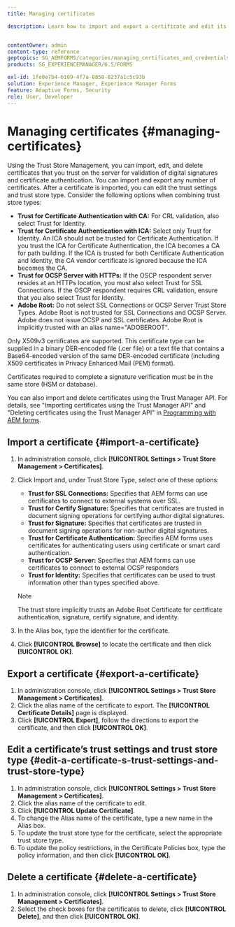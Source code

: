 ```yaml
---
title: Managing certificates

description: Learn how to import and export a certificate and edit its trust settings.


contentOwner: admin
content-type: reference
geptopics: SG_AEMFORMS/categories/managing_certificates_and_credentials
products: SG_EXPERIENCEMANAGER/6.5/FORMS

exl-id: 1fe0e7b4-6109-4f7a-8858-8237a1c5c93b
solution: Experience Manager, Experience Manager Forms
feature: Adaptive Forms, Security
role: User, Developer
---
```

# Managing certificates {#managing-certificates}

Using the Trust Store Management, you can import, edit, and delete certificates that you trust on the server for validation of digital signatures and certificate authentication. You can import and export any number of certificates. After a certificate is imported, you can edit the trust settings and trust store type. Consider the following options when combining trust store types:

* **Trust for Certificate Authentication with CA:** For CRL validation, also select Trust for Identity.
* **Trust for Certificate Authentication with ICA:** Select only Trust for Identity. An ICA should not be trusted for Certificate Authentication. If you trust the ICA for Certificate Authentication, the ICA becomes a CA for path building. If the ICA is trusted for both Certificate Authentication and Identity, the CA vendor certificate is ignored because the ICA becomes the CA.
* **Trust for OCSP Server with HTTPs:** If the OSCP respondent server resides at an HTTPs location, you must also select Trust for SSL Connections. If the OSCP respondent requires CRL validation, ensure that you also select Trust for Identity.
* **Adobe Root:** Do not select SSL Connections or OCSP Server Trust Store Types. Adobe Root is not trusted for SSL Connections and OCSP Server. Adobe does not issue OCSP and SSL certificates. Adobe Root is implicitly trusted with an alias name="ADOBEROOT".

Only X509v3 certificates are supported. This certificate type can be supplied in a binary DER-encoded file (.cer file) or a text file that contains a Base64-encoded version of the same DER-encoded certificate (including X509 certificates in Privacy Enhanced Mail (PEM) format).

Certificates required to complete a signature verification must be in the same store (HSM or database).

You can also import and delete certificates using the Trust Manager API. For details, see "Importing certificates using the Trust Manager API" and "Deleting certificates using the Trust Manager API" in [Programming with AEM forms](https://www.adobe.com/go/learn_aemforms_programming_63).

## Import a certificate {#import-a-certificate}

1. In administration console, click **[!UICONTROL Settings > Trust Store Management > Certificates]**.
1. Click Import and, under Trust Store Type, select one of these options:

    * **Trust for SSL Connections:** Specifies that AEM forms can use certificates to connect to external systems over SSL.
    * **Trust for Certify Signature:** Specifies that certificates are trusted in document signing operations for certifying author digital signatures.
    * **Trust for Signature:** Specifies that certificates are trusted in document signing operations for non-author digital signatures.
    * **Trust for Certificate Authentication:** Specifies AEM forms uses certificates for authenticating users using certificate or smart card authentication.
    * **Trust for OCSP Server:** Specifies that AEM forms can use certificates to connect to external OCSP responders
    * **Trust for Identity:** Specifies that certificates can be used to trust information other than types specified above.

   >[!NOTE]
   >
   >The trust store implicitly trusts an Adobe Root Certificate for certificate authentication, signature, certify signature, and identity.

1. In the Alias box, type the identifier for the certificate.
1. Click **[!UICONTROL Browse]** to locate the certificate and then click **[!UICONTROL OK]**.

## Export a certificate {#export-a-certificate}

1. In administration console, click **[!UICONTROL Settings > Trust Store Management > Certificates]**.
1. Click the alias name of the certificate to export. The **[!UICONTROL Certificate Details]** page is displayed.
1. Click **[!UICONTROL Export]**, follow the directions to export the certificate, and then click **[!UICONTROL OK]**.

## Edit a certificate’s trust settings and trust store type {#edit-a-certificate-s-trust-settings-and-trust-store-type}

1. In administration console, click **[!UICONTROL Settings > Trust Store Management > Certificates]**.
1. Click the alias name of the certificate to edit.
1. Click **[!UICONTROL Update Certificate]**.
1. To change the Alias name of the certificate, type a new name in the Alias box.
1. To update the trust store type for the certificate, select the appropriate trust store type.
1. To update the policy restrictions, in the Certificate Policies box, type the policy information, and then click **[!UICONTROL OK]**.

## Delete a certificate {#delete-a-certificate}

1. In administration console, click **[!UICONTROL Settings > Trust Store Management > Certificates]**.
1. Select the check boxes for the certificates to delete, click **[!UICONTROL Delete]**, and then click **[!UICONTROL OK]**.
